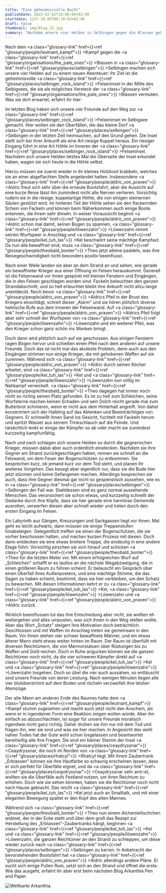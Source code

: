 ```yaml
---
title: "Eine geheimnisvolle Bucht"
publishdate: 2025-02-02T10:00:00+02:00
startdate: 1237-10-05T00:10:03+02:00
draft: false
thumbnail: img/Blog_31.jpg
summary: "Nachdem unsere vier Helden in Selbingen gegen die Blassen gekämpft haben, brachte ihre Suche sie bereits zur geheimnisvollen Felseninsel im Selbig See. Doch das eigentliche Abenteuer beginnt erst jetzt! Tief im Inneren der Insel verbirgt sich eine riesige Höhle – birgt sie die Antworten, nach denen sie suchen, oder lauern dort Gefahren, die sie nicht erwartet haben? Finde es hier heraus:"
---
```


Nach dem <a class="glossary-link" href={{<ref "glossary/people/leutnant_kampf">}} >Kampf</a> gegen die <a class="glossary-link" href={{<ref "glossary/organisations/the_pale_ones">}} >Blassen</a> in <a class="glossary-link" href={{<ref "glossary/places/selbingen">}} >Selbingen</a> machen sich unsere vier Helden auf zu einem neuen Abenteuer: Ihr Ziel ist die geheimnisvolle <a class="glossary-link" href={{<ref "glossary/places/selbinger_rock_island">}} >Felseninsel</a> in der Mitte des Selbigsees, die sie als mögliches Versteck der <a class="glossary-link" href={{<ref "glossary/organisations/the_pale_ones">}} >Blassen</a> vermuten. Was sie dort erwartet, erfahrt ihr hier:

Im letzten Blog haben sich unsere vier Freunde auf den Weg zur <a class="glossary-link" href={{<ref "glossary/places/selbinger_rock_island">}} >Felseninsel</a> im Selbigsee gemacht. Hier wollen sie den Überfällen, die das kleine Dorf <a class="glossary-link" href={{<ref "glossary/places/selbingen">}} >Selbingen</a> in der letzten Zeit heimsuchen, auf den Grund gehen. Die Insel stellt sich bei ihrer Ankunft als eine Art riesige Kuppel heraus. Ein riesiger Eingang führt in eine Art Höhle im Inneren der <a class="glossary-link" href={{<ref "glossary/places/selbinger_rock_island">}} >Felseninsel</a>. Nachdem sich unsere Helden letztes Mal die Oberseite der Insel erkundet haben, wagen sie sich heute in die Höhle selbst.

Hierzu müssen sie zuerst wieder in ihr kleines Holzboot krabbeln, welches sie an einer abgeflachten Stelle angelandet hatten. Insbesondere <a class="glossary-link" href={{<ref "glossary/people/aldric_von_praven">}} >Aldric</a> freut sich sehr über die erneute Bootsfahrt, aber die Aussicht auf eine kurze Reise lässt ihn zumindest nicht alle Nerven verlieren. Vorsichtig rudern sie in die riesige, kuppelartige Höhle, die von einigen steinernen Säulen gestützt wird. Im hinteren Teil der Höhle sehen sie den flackernden Schein von Fackeln und können beim Näherkommen auch einige Boote erkennen, die ihrem sehr ähneln. In weiser Voraussicht beginnt <a class="glossary-link" href={{<ref "glossary/people/aldric_von_praven">}} >Aldric</a> schon mal damit, seinen Bogen zu spannen, <a class="glossary-link" href={{<ref "glossary/people/löwenzahn">}} >Löwenzahn</a> nimmt seinen Wurfspeer in Anschlag und <a class="glossary-link" href={{<ref "glossary/people/kel_tuh_las">}} >Kel</a> beschwört seine mächtige Kampfaxt. Da nun alle bewaffnet sind, muss <a class="glossary-link" href={{<ref "glossary/people/theobald_bonter">}} >Theo</a> jetzt alleine paddeln, was ihre Reisegeschwindigkeit nicht besonders positiv beeinflusst.

Nach einer Weile landen sie aber an dem Strand an und sehen, wie gerade ein bewaffneter Krieger aus einer Öffnung im Felsen herauskommt. Generell ist die Felsenwand vor ihnen gespickt mit kleinen Fenstern und Eingängen, die in den Felsen geschlagen worden sind. Fackeln beleuchten den ganzen Strandabschnitt, und so hell erleuchtet bleibt ihre Ankunft nicht allzu lange unentdeckt. Noch bevor <a class="glossary-link" href={{<ref "glossary/people/aldric_von_praven">}} >Aldrics</a> Pfeil in der Brust des Kriegers einschlägt, schreit dieser „Alarm" und sie hören plötzlich diverse hektische Rufe aus dem Inneren der Felsenwand. Auf <a class="glossary-link" href={{<ref "glossary/people/aldric_von_praven">}} >Aldrics</a> Pfeil folgt aber sehr schnell der Wurfspeer von <a class="glossary-link" href={{<ref "glossary/people/löwenzahn">}} >Löwenzahn</a> und ein weiterer Pfeil, was den Krieger schon ganz schön ins Wanken bringt.

Doch dann wird plötzlich auch auf sie geschossen. Aus einigen Fenstern ragen Bögen hervor und schießen einen Pfeil nach dem anderen auf unsere Freunde. Doch das ist nicht mal das akuteste Problem, denn auch aus den Eingängen strömen nun einige Krieger, die mit gehobenen Waffen auf sie zurennen. Während sich <a class="glossary-link" href={{<ref "glossary/people/aldric_von_praven">}} >Aldric</a> durch seinen Köcher arbeitet, sind <a class="glossary-link" href={{<ref "glossary/people/kel_tuh_las">}} >Kel</a> und <a class="glossary-link" href={{<ref "glossary/people/löwenzahn">}} >Löwenzahn</a> nun völlig im Nahkampf verwickelt. <a class="glossary-link" href={{<ref "glossary/people/theobald_bonter">}} >Theo</a> dagegen hat immer noch nicht so richtig seinen Platz gefunden. Es ist zu hell zum Schleichen, seine Wurfsterne machen keinen Schaden und sein Dolch reicht gerade mal zum Butterbrot schmieren, wenn er nicht aus dem Hinterhalt angreift. Von daher konzentriert sich der Halbling auf das Ablenken und Beeinträchtigen von Gegnern. Er schmeißt ihnen Sand ins Gesicht, fuchtelt mit Fackeln herum und spritzt Wasser aus seinem Trinkschlauch auf die Feinde. Und tatsächlich lenkt er einige der Kämpfer so ab oder macht sie zumindest kurzzeitig kampfunfähig.

Nach und nach schlagen sich unsere Helden so durch die gegnerischen Krieger, müssen dabei aber auch ordentlich einstecken. Nachdem sie ihre Gegner am Strand zurückgeschlagen haben, rennen sie schnell an die Felswand, um dem Feuer der Bogenschützen zu entkommen. Sie besprechen kurz, ob jemand kurz vor dem Tod steht, und planen ihr weiteres Vorgehen. Das besagt aber eigentlich nur, dass sie die Bude hier jetzt stürmen und keine Gefangenen machen. Allerdings besprechen sie auch, dass ihre Gegner diesmal gar nicht so gespenstisch aussehen, wie es in <a class="glossary-link" href={{<ref "glossary/places/selbingen">}} >Selbingen</a> der Fall war. Stattdessen sind es ganz normal aussehende Menschen. Das verunsichert sie schon etwas, und kurzzeitig schnellt der Gedanke durch ihre Köpfe, dass sie hier gerade eine harmlose Gemeinde ausrotten, verwerfen diesen aber schnell wieder und treten durch den ersten Eingang im Felsen.

Ein Labyrinth aus Gängen, Kreuzungen und Sackgassen liegt vor ihnen. Mal geht es leicht aufwärts, dann müssen sie einige Treppenstufen hinabsteigen. Gelegentlich treffen sie einen der Bogenschützen, die sie vorher beschossen hatten, und machen kurzen Prozess mit diesen. Doch dann entdecken sie eine etwas breitere Treppe, die eindeutig in eine andere Etage führt. Vorsichtig pirschen sie sich hinauf und schicken <a class="glossary-link" href={{<ref "glossary/people/theobald_bonter">}} >Theo</a> für die letzten Meter vor. Mit einem erfolgreichen Wurf auf „Schleichen" schafft er es lautlos an die nächste Wegabzweigung, die in einen größeren Raum zu führen scheint. Er belauscht ein Gespräch über einen Überfall ihres Außenpostens, und eine mächtige Stimme, die das Sagen zu haben scheint, bestimmt, dass sie hier verbleiben, um den Schatz zu bewachen. Mit diesen Informationen kehrt er zu <a class="glossary-link" href={{<ref "glossary/people/kel_tuh_las">}} >Kel</a>, <a class="glossary-link" href={{<ref "glossary/people/löwenzahn">}} >Löwenzahn</a> und <a class="glossary-link" href={{<ref "glossary/people/aldric_von_praven">}} >Aldric</a> zurück.

Wirklich beeinflussen tut das ihre Entscheidung aber nicht, sie wollten eh weitergehen und alles umpusten, was sich ihnen in den Weg stellen wollte. Aber das Wort „Schatz" steigert ihre Motivation doch beträchtlich. Geschlossen und mit Waffen im Anschlag treten sie gemeinsam in den Raum. Vor ihnen stehen vier schwer bewaffnete Männer, und ein etwas älterer Mann steht etwas weiter hinten im Raum. Der Raum ist überfüllt mit diversen Reichtümern, die von Marmorstatuen über Rüstungen bis zu Waffen und Gold reichen. Doch in Ruhe angucken können sie die ganzen Reichtümer noch nicht, da die vier schweren Kämpfer direkt auf <a class="glossary-link" href={{<ref "glossary/people/kel_tuh_las">}} >Kel</a> und <a class="glossary-link" href={{<ref "glossary/people/löwenzahn">}} >Löwenzahn</a> losgehen. Doch so übel die vier auch aussahen, so enttäuscht sind unsere Freunde von deren Leistung. Nach wenigen Minuten liegen alle vier blutüberströmt auf dem Boden und röcheln verzweifelt ihre letzten Atemzüge.

Der alte Mann am anderen Ende des Raumes hatte dem <a class="glossary-link" href={{<ref "glossary/people/leutnant_kampf">}} >Kampf</a> stumm zugesehen und macht auch jetzt nicht den Anschein, als wenn er in irgendeiner Form eine Reaktion zeigen wollen würde. Aber ihn einfach so abzuschlachten, ist sogar für unsere Freunde moralisch irgendwie nicht ganz richtig. Daher drohen sie ihm nur mit dem Tod und fragen ihn, wer sie sind und was sie hier machen. In Angesicht des wohl nahen Todes hat der Gute wohl schon losgelassen und beantwortet bereitwillig alle ihre Fragen. Sie sind ein kleiner Stamm der Insel <a class="glossary-link" href={{<ref "glossary/places/ceaydryssnar">}} >Ceaydryssnar</a>, die noch im Norden von <a class="glossary-link" href={{<ref "glossary/places/rhatcyl">}} >Rhatcyl</a> liegt. Mit ihrem Zaubertrank „Erblassen" können sie ihre Hautfarbe so schaurig erscheinen lassen, dass er sich perfekt für Überfälle eignet, und da <a class="glossary-link" href={{<ref "glossary/places/ceaydryssnar">}} >Ceaydryssnar</a> sehr arm ist, wollten sie die Überfälle aufs Festland nutzen, um ihren Reichtum zu erhöhen. Doch wie sie sehen könnten, haben sie die Reichtümer noch nicht nach Hause gebracht. Das reicht <a class="glossary-link" href={{<ref "glossary/people/kel_tuh_las">}} >Kel</a> jetzt auch an Smalltalk, und mit einer eleganten Bewegung spaltet er den Kopf des alten Mannes.

Während sich <a class="glossary-link" href={{<ref "glossary/people/theobald_bonter">}} >Theo</a> nun einem Alchemietischchen widmet, der in der Ecke steht und über dem groß das Rezept zur Herstellung des „Erblassen"-Zaubertranks hängt, beginnen <a class="glossary-link" href={{<ref "glossary/people/kel_tuh_las">}} >Kel</a> und <a class="glossary-link" href={{<ref "glossary/people/löwenzahn">}} >Löwenzahn</a>, die ganzen Reichtümer an den Strand zu schleppen, um diese wieder zurück nach <a class="glossary-link" href={{<ref "glossary/places/selbingen">}} >Selbingen</a> zu karren. In Anbetracht der bevorstehenden Bootsfahrt hat <a class="glossary-link" href={{<ref "glossary/people/aldric_von_praven">}} >Aldric</a> allerdings andere Pläne. Er sucht sich einige Pullen Rum, setzt sich an den Strand und öffnet die erste. Wie das ausgeht, erfahrt ihr aber erst beim nächsten Blog Arkanthia Pen and Paper.

<div class="img-max center">
  <img class="img-fluid" title="Weltkarte Arkanthia" alt="Weltkarte Arkanthia." src="/img/Arkanthia_Full_Map_Felseninsel.jpg" />
</div>
